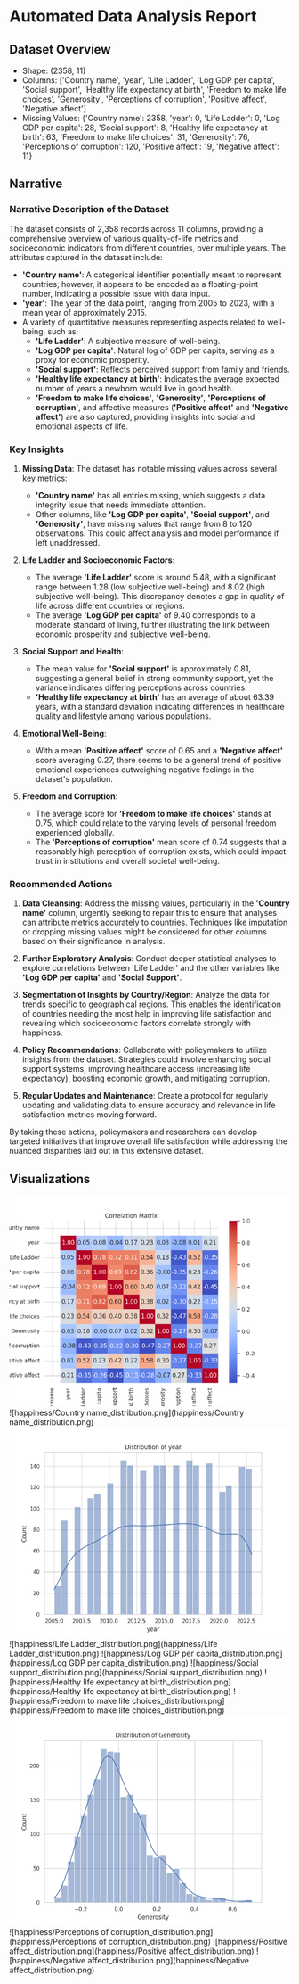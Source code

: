 # Automated Data Analysis Report

## Dataset Overview
- Shape: (2358, 11)
- Columns: ['Country name', 'year', 'Life Ladder', 'Log GDP per capita', 'Social support', 'Healthy life expectancy at birth', 'Freedom to make life choices', 'Generosity', 'Perceptions of corruption', 'Positive affect', 'Negative affect']
- Missing Values: {'Country name': 2358, 'year': 0, 'Life Ladder': 0, 'Log GDP per capita': 28, 'Social support': 8, 'Healthy life expectancy at birth': 63, 'Freedom to make life choices': 31, 'Generosity': 76, 'Perceptions of corruption': 120, 'Positive affect': 19, 'Negative affect': 11}

## Narrative
### Narrative Description of the Dataset

The dataset consists of 2,358 records across 11 columns, providing a comprehensive overview of various quality-of-life metrics and socioeconomic indicators from different countries, over multiple years. The attributes captured in the dataset include:

- **'Country name'**: A categorical identifier potentially meant to represent countries; however, it appears to be encoded as a floating-point number, indicating a possible issue with data input.
- **'year'**: The year of the data point, ranging from 2005 to 2023, with a mean year of approximately 2015.
- A variety of quantitative measures representing aspects related to well-being, such as:
  - **'Life Ladder'**: A subjective measure of well-being.
  - **'Log GDP per capita'**: Natural log of GDP per capita, serving as a proxy for economic prosperity.
  - **'Social support'**: Reflects perceived support from family and friends.
  - **'Healthy life expectancy at birth'**: Indicates the average expected number of years a newborn would live in good health.
  - **'Freedom to make life choices'**, **'Generosity'**, **'Perceptions of corruption'**, and affective measures (**'Positive affect'** and **'Negative affect'**) are also captured, providing insights into social and emotional aspects of life.

### Key Insights

1. **Missing Data**: The dataset has notable missing values across several key metrics:
   - **'Country name'** has all entries missing, which suggests a data integrity issue that needs immediate attention.
   - Other columns, like **'Log GDP per capita'**, **'Social support'**, and **'Generosity'**, have missing values that range from 8 to 120 observations. This could affect analysis and model performance if left unaddressed.

2. **Life Ladder and Socioeconomic Factors**:
   - The average **'Life Ladder'** score is around 5.48, with a significant range between 1.28 (low subjective well-being) and 8.02 (high subjective well-being). This discrepancy denotes a gap in quality of life across different countries or regions.
   - The average **'Log GDP per capita'** of 9.40 corresponds to a moderate standard of living, further illustrating the link between economic prosperity and subjective well-being. 

3. **Social Support and Health**: 
   - The mean value for **'Social support'** is approximately 0.81, suggesting a general belief in strong community support, yet the variance indicates differing perceptions across countries.
   - **'Healthy life expectancy at birth'** has an average of about 63.39 years, with a standard deviation indicating differences in healthcare quality and lifestyle among various populations.

4. **Emotional Well-Being**:
   - With a mean **'Positive affect'** score of 0.65 and a **'Negative affect'** score averaging 0.27, there seems to be a general trend of positive emotional experiences outweighing negative feelings in the dataset's population.

5. **Freedom and Corruption**: 
   - The average score for **'Freedom to make life choices'** stands at 0.75, which could relate to the varying levels of personal freedom experienced globally. 
   - The **'Perceptions of corruption'** mean score of 0.74 suggests that a reasonably high perception of corruption exists, which could impact trust in institutions and overall societal well-being.

### Recommended Actions

1. **Data Cleansing**: Address the missing values, particularly in the **'Country name'** column, urgently seeking to repair this to ensure that analyses can attribute metrics accurately to countries. Techniques like imputation or dropping missing values might be considered for other columns based on their significance in analysis.

2. **Further Exploratory Analysis**: Conduct deeper statistical analyses to explore correlations between 'Life Ladder' and the other variables like **'Log GDP per capita'** and **'Social Support'**. 

3. **Segmentation of Insights by Country/Region**: Analyze the data for trends specific to geographical regions. This enables the identification of countries needing the most help in improving life satisfaction and revealing which socioeconomic factors correlate strongly with happiness.

4. **Policy Recommendations**: Collaborate with policymakers to utilize insights from the dataset. Strategies could involve enhancing social support systems, improving healthcare access (increasing life expectancy), boosting economic growth, and mitigating corruption.

5. **Regular Updates and Maintenance**: Create a protocol for regularly updating and validating data to ensure accuracy and relevance in life satisfaction metrics moving forward. 

By taking these actions, policymakers and researchers can develop targeted initiatives that improve overall life satisfaction while addressing the nuanced disparities laid out in this extensive dataset.

## Visualizations
![happiness/correlation_matrix.png](correlation_matrix.png)
![happiness/Country name_distribution.png](happiness/Country name_distribution.png)
![happiness/year_distribution.png](happiness/year_distribution.png)
![happiness/Life Ladder_distribution.png](happiness/Life Ladder_distribution.png)
![happiness/Log GDP per capita_distribution.png](happiness/Log GDP per capita_distribution.png)
![happiness/Social support_distribution.png](happiness/Social support_distribution.png)
![happiness/Healthy life expectancy at birth_distribution.png](happiness/Healthy life expectancy at birth_distribution.png)
![happiness/Freedom to make life choices_distribution.png](happiness/Freedom to make life choices_distribution.png)
![happiness/Generosity_distribution.png](happiness/Generosity_distribution.png)
![happiness/Perceptions of corruption_distribution.png](happiness/Perceptions of corruption_distribution.png)
![happiness/Positive affect_distribution.png](happiness/Positive affect_distribution.png)
![happiness/Negative affect_distribution.png](happiness/Negative affect_distribution.png)
